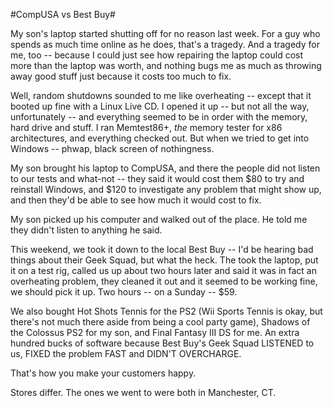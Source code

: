 #CompUSA vs Best Buy#

My son's laptop started shutting off for no reason last week. For a guy who spends as much time online as he does, that's a tragedy. And a tragedy for me, too -- because I could just see how repairing the laptop could cost more than the laptop was worth, and nothing bugs me as much as throwing away good stuff just because it costs too much to fix.

Well, random shutdowns sounded to me like overheating -- except that it booted up fine with a Linux Live CD. I opened it up -- but not all the way, unfortunately -- and everything seemed to be in order with the memory, hard drive and stuff. I ran Memtest86+, *the* memory tester for x86 architectures, and everything checked out. But when we tried to get into Windows -- phwap, black screen of nothingness.

My son brought his laptop to CompUSA, and there the people did not listen to our tests and what-not -- they said it would cost them $80 to try and reinstall Windows, and $120 to investigate any problem that might show up, and then they'd be able to see how much it would cost to fix.

My son picked up his computer and walked out of the place. He told me they didn't listen to anything he said.

This weekend, we took it down to the local Best Buy -- I'd be hearing bad things about their Geek Squad, but what the heck. The took the laptop, put it on a test rig, called us up about two hours later and said it was in fact an overheating problem, they cleaned it out and it seemed to be working fine, we should pick it up. Two hours -- on a Sunday -- $59.

We also bought Hot Shots Tennis for the PS2 (Wii Sports Tennis is okay, but there's not much there aside from being a cool party game), Shadows of the Colossus PS2 for my son, and Final Fantasy III DS for me. An extra hundred bucks of software because Best Buy's Geek Squad LISTENED to us, FIXED the problem FAST and DIDN'T OVERCHARGE.

That's how you make your customers happy.

Stores differ. The ones we went to were both in Manchester, CT.
